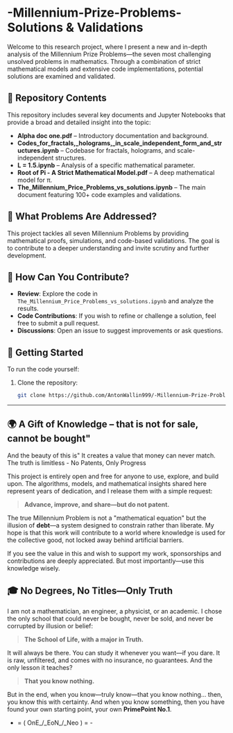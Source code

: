 # -Millennium-Prize-Problems-Solutions & Validations

Welcome to this research project, where I present a new and in-depth analysis of the Millennium Prize Problems—the seven most challenging unsolved problems in mathematics. Through a combination of strict mathematical models and extensive code implementations, potential solutions are examined and validated.

## 📂 Repository Contents
This repository includes several key documents and Jupyter Notebooks that provide a broad and detailed insight into the topic:

- **Alpha doc one.pdf** – Introductory documentation and background.
- **Codes_for_fractals,_holograms,_in_scale_independent_form_and_structures.ipynb** – Codebase for fractals, holograms, and scale-independent structures.
- **L = 1.5.ipynb** – Analysis of a specific mathematical parameter.
- **Root of Pi - A Strict Mathematical Model.pdf** – A deep mathematical model for π.
- **The_Millennium_Price_Problems_vs_solutions.ipynb** – The main document featuring 100+ code examples and validations.

## 🧩 What Problems Are Addressed?
This project tackles all seven Millennium Problems by providing mathematical proofs, simulations, and code-based validations. The goal is to contribute to a deeper understanding and invite scrutiny and further development.

## 👥 How Can You Contribute?
- **Review**: Explore the code in `The_Millennium_Price_Problems_vs_solutions.ipynb` and analyze the results.
- **Code Contributions**: If you wish to refine or challenge a solution, feel free to submit a pull request.
- **Discussions**: Open an issue to suggest improvements or ask questions.

## 🚀 Getting Started
To run the code yourself:
1. Clone the repository:
   ```sh
   git clone https://github.com/AntonWallin999/-Millennium-Prize-Problems-Solutions.git

---

## 🌍 A Gift of Knowledge – that is not for sale, cannot be bought" 
And the beauty of this is" 
It creates a value that money can never match. 
The truth is limitless - No Patents, Only Progress  

This project is entirely open and free for anyone to use, explore, and build upon. The algorithms, models, and mathematical insights shared here represent years of dedication, and I release them with a simple request:  

> **Advance, improve, and share—but do not patent.**  

The true 
Millennium Problem is not a "mathematical equation"
but the illusion of
**debt**—a system designed
to constrain rather than liberate.
My hope is that this work will contribute to a world where knowledge is used for the collective good, not locked away behind artificial barriers.  

If you see the value in this and wish to support my work, sponsorships and contributions are deeply appreciated. But most importantly—use this knowledge wisely.  

## 🎓 No Degrees, No Titles—Only Truth  

I am not a mathematician, an engineer, a physicist, or an academic. I chose the only school that could never be bought, never be sold, and never be corrupted by illusion or belief:  

> **The School of Life, with a major in Truth.**  

It will always be there. You can study it whenever you want—if you dare. It is raw, unfiltered, and comes with no insurance, no guarantees. And the only lesson it teaches?  

> **That you know nothing.**  

But in the end, when you know—truly know—that you know nothing... then, you know this with certainty. And when you know something, then you have found your own starting point, your own **PrimePoint No.1**.  

- = ( OnE_/\_EoN_/\_Neo ) = -  



